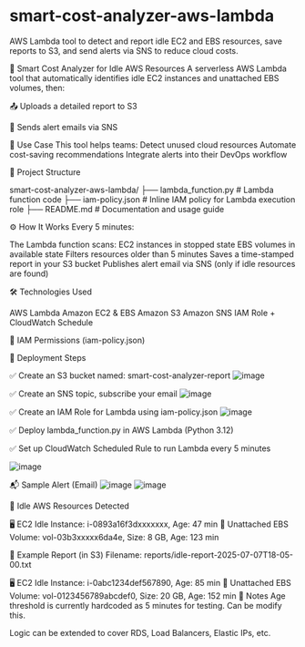 # smart-cost-analyzer-aws-lambda
AWS Lambda tool to detect and report idle EC2 and EBS resources, save reports to S3, and send alerts via SNS to reduce cloud costs.

🧠 Smart Cost Analyzer for Idle AWS Resources
A serverless AWS Lambda tool that automatically identifies idle EC2 instances and unattached EBS volumes, then:

📤 Uploads a detailed report to S3

📧 Sends alert emails via SNS

🚀 Use Case
This tool helps teams:
  Detect unused cloud resources
  Automate cost-saving recommendations
  Integrate alerts into their DevOps workflow

📁 Project Structure

smart-cost-analyzer-aws-lambda/
├── lambda_function.py       # Lambda function code
├── iam-policy.json          # Inline IAM policy for Lambda execution role
├── README.md                # Documentation and usage guide

⚙️ How It Works
  Every 5 minutes:

  The Lambda function scans:
    EC2 instances in stopped state
    EBS volumes in available state
    Filters resources older than 5 minutes
    Saves a time-stamped report in your S3 bucket
    Publishes alert email via SNS (only if idle resources are found)

🛠️ Technologies Used

  AWS Lambda
  Amazon EC2 & EBS
  Amazon S3
  Amazon SNS
  IAM Role + CloudWatch Schedule

🔐 IAM Permissions (iam-policy.json)


🚧 Deployment Steps

✅ Create an S3 bucket named: smart-cost-analyzer-report
![image](https://github.com/user-attachments/assets/b1962c4c-e6ee-4e38-8a77-d0460a7254ea)

✅ Create an SNS topic, subscribe your email
![image](https://github.com/user-attachments/assets/1832c831-d8e7-481c-9c7c-69d2b8998fbb)

✅ Create an IAM Role for Lambda using iam-policy.json
![image](https://github.com/user-attachments/assets/5cee278f-11ef-4850-af1b-b45a16408717)

✅ Deploy lambda_function.py in AWS Lambda (Python 3.12)

✅ Set up CloudWatch Scheduled Rule to run Lambda every 5 minutes

![image](https://github.com/user-attachments/assets/63226032-a3c8-40c1-8802-d002fb846fc9)


📬 Sample Alert (Email)
![image](https://github.com/user-attachments/assets/6ac82485-5ba8-4efe-b6c4-9f04670bfe24)
![image](https://github.com/user-attachments/assets/388401f7-2594-4282-b380-4d6ff897c5d5)


🚨 Idle AWS Resources Detected

🖥️ EC2 Idle Instance: i-0893a16f3dxxxxxxx, Age: 47 min
💽 Unattached EBS Volume: vol-03b3xxxxx6da4e, Size: 8 GB, Age: 123 min

📄 Example Report (in S3)
Filename: reports/idle-report-2025-07-07T18-05-00.txt

🖥️ EC2 Idle Instance: i-0abc1234def567890, Age: 85 min
💽 Unattached EBS Volume: vol-0123456789abcdef0, Size: 20 GB, Age: 152 min
📌 Notes
Age threshold is currently hardcoded as 5 minutes for testing. Can be modify this.


Logic can be extended to cover RDS, Load Balancers, Elastic IPs, etc.
